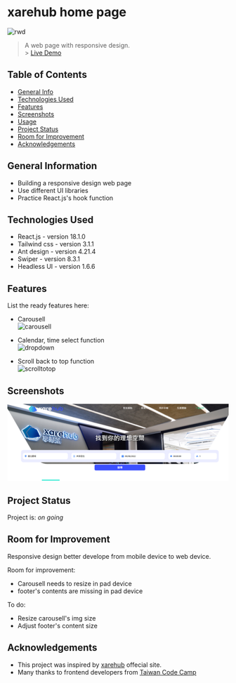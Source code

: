 # xarehub home page

![rwd](https://user-images.githubusercontent.com/39251171/189364753-3cb7c9f7-1d66-42ec-a9d7-9f5a60571d8c.gif)

> A web page with responsive design.
> <br/> > <a href="https://drizztduncan.github.io/xarehub/" target="_blank" rel="noopener"><span>Live Demo</span></a>

<!-- > <p>Check out <a href="https://www.freecodecamp.org/" target="_blank" rel="noopener noreferrer">freeCodeCamp</a>.</p> -->
<!-- source https://www.freecodecamp.org/news/how-to-use-html-to-open-link-in-new-tab/ -->

## Table of Contents

- [General Info](#general-information)
- [Technologies Used](#technologies-used)
- [Features](#features)
- [Screenshots](#screenshots)
- [Usage](#usage)
- [Project Status](#project-status)
- [Room for Improvement](#room-for-improvement)
- [Acknowledgements](#acknowledgements)
<!-- * [License](#license) -->

## General Information

- Building a responsive design web page
- Use different UI libraries
- Practice React.js's hook function
<!-- You don't have to answer all the questions - just the ones relevant to your project. -->

## Technologies Used

- React.js - version 18.1.0
- Tailwind css - version 3.1.1
- Ant design - version 4.21.4
- Swiper - version 8.3.1
- Headless UI - version 1.6.6

## Features

List the ready features here:

- Carousell <br/>
 ![carousell](https://user-images.githubusercontent.com/39251171/189362610-d633d553-ecb7-4523-931d-43a9d47b3024.gif) 
 
- Calendar, time select function  <br/>
![dropdown](https://user-images.githubusercontent.com/39251171/189362163-9070ac80-02dc-435f-8ff7-58c58ce21a0d.gif)

- Scroll back to top function  <br/>
![scrolltotop](https://user-images.githubusercontent.com/39251171/189363345-910ad73d-03ee-4d2a-a2b6-8b031d5c45fc.gif)
## Screenshots

![Example screenshot](./src/img/Screenshot.png)

<!-- If you have screenshots you'd like to share, include them here. -->

## Project Status

Project is: _on going_

## Room for Improvement

Responsive design better develope from mobile device to web device.

Room for improvement:

- Carousell needs to resize in pad device
- footer's contents are missing in pad device

To do:

- Resize carousell's img size
- Adjust footer's content size

## Acknowledgements

- This project was inspired by [xarehub](https://xarehub.com/en-US) offecial site.
- Many thanks to frontend developers from [Taiwan Code Camp](https://taiwancodecamp.com/)

<!-- ## Contact -->
<!-- Created by [@flynerdpl](https://www.flynerd.pl/) - feel free to contact me! -->

<!-- Optional -->
<!-- ## License -->
<!-- This project is open source and available under the [... License](). -->

<!-- You don't have to include all sections - just the one's relevant to your project -->
